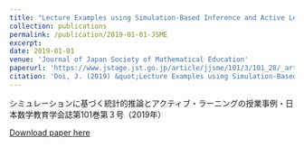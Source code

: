 ```yaml
---
title: "Lecture Examples using Simulation-Based Inference and Active Learning"
collection: publications
permalink: /publication/2019-01-01-JSME
excerpt:
date: 2019-01-01
venue: 'Journal of Japan Society of Mathematical Education'
paperurl: 'https://www.jstage.jst.go.jp/article/jjsme/101/3/101_28/_article/-char/ja'
citation: 'Doi, J. (2019) &quot;Lecture Examples using Simulation-Based Inference and Active Learning.&quot; <i>Journal of Japan Society of Mathematical Education</i>, 101(3), 28–39. (in Japanese)'
---
```


 シミュレーションに基づく統計的推論とアクティブ・ラーニングの授業事例・日本数学教育学会誌第101巻第３号（2019年）

[Download paper here](https://www.jstage.jst.go.jp/article/jjsme/101/3/101_28/_article/-char/ja)
